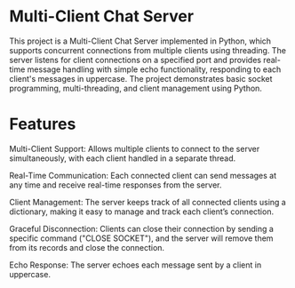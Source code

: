 # Multi-Client Chat Server


This project is a Multi-Client Chat Server implemented in Python, which supports concurrent connections from multiple clients using threading. The server listens for client connections on a specified port and provides real-time message handling with simple echo functionality, responding to each client's messages in uppercase. The project demonstrates basic socket programming, multi-threading, and client management using Python.

# Features

Multi-Client Support: Allows multiple clients to connect to the server simultaneously, with each client handled in a separate thread.

Real-Time Communication: Each connected client can send messages at any time and receive real-time responses from the server.

Client Management: The server keeps track of all connected clients using a dictionary, making it easy to manage and track each client’s connection.

Graceful Disconnection: Clients can close their connection by sending a specific command ("CLOSE SOCKET"), and the server will remove them from its records and close the connection.

Echo Response: The server echoes each message sent by a client in uppercase.
